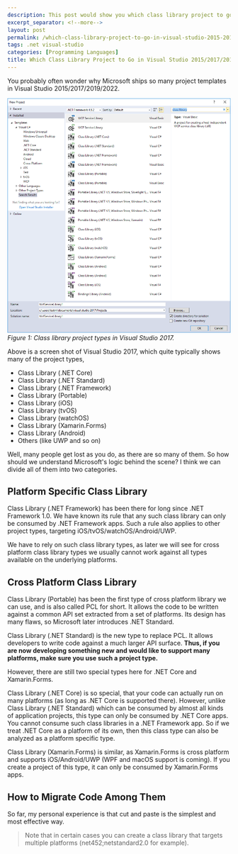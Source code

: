 ```yaml
---
description: This post would show you which class library project to go in Visual Studio 2015/2017/2019/2022.
excerpt_separator: <!--more-->
layout: post
permalink: /which-class-library-project-to-go-in-visual-studio-2015-2017-a48710cf3dff
tags: .net visual-studio
categories: [Programming Languages]
title: Which Class Library Project to Go in Visual Studio 2015/2017/2019/2022
---
```

You probably often wonder why Microsoft ships so many project templates in Visual Studio 2015/2017/2019/2022.
<!--more-->

![img-description](/images/class-library-projects.png)
_Figure 1: Class library project types in Visual Studio 2017._

Above is a screen shot of Visual Studio 2017, which quite typically shows many of the project types,

* Class Library (.NET Core)
* Class Library (.NET Standard)
* Class Library (.NET Framework)
* Class Library (Portable)
* Class Library (iOS)
* Class Library (tvOS)
* Class Library (watchOS)
* Class Library (Xamarin.Forms)
* Class Library (Android)
* Others (like UWP and so on)

Well, many people get lost as you do, as there are so many of them. So how should we understand Microsoft's logic behind the scene? I think we can divide all of them into two categories.

## Platform Specific Class Library

Class Library (.NET Framework) has been there for long since .NET Framework 1.0. We have known its rule that any such class library can only be consumed by .NET Framework apps. Such a rule also applies to other project types, targeting iOS/tvOS/watchOS/Android/UWP.

We have to rely on such class library types, as later we will see for cross platform class library types we usually cannot work against all types available on the underlying platforms.

## Cross Platform Class Library

Class Library (Portable) has been the first type of cross platform library we can use, and is also called PCL for short. It allows the code to be written against a common API set extracted from a set of platforms. Its design has many flaws, so Microsoft later introduces .NET Standard.

Class Library (.NET Standard) is the new type to replace PCL. It allows developers to write code against a much larger API surface. **Thus, if you are now developing something new and would like to support many platforms, make sure you use such a project type.**

However, there are still two special types here for .NET Core and Xamarin.Forms.

Class Library (.NET Core) is so special, that your code can actually run on many platforms (as long as .NET Core is supported there). However, unlike Class Library (.NET Standard) which can be consumed by almost all kinds of application projects, this type can only be consumed by .NET Core apps. You cannot consume such class libraries in a .NET Framework app. So if we treat .NET Core as a platform of its own, then this class type can also be analyzed as a platform specific type.

Class Library (Xamarin.Forms) is similar, as Xamarin.Forms is cross platform and supports iOS/Android/UWP (WPF and macOS support is coming). If you create a project of this type, it can only be consumed by Xamarin.Forms apps.

## How to Migrate Code Among Them

So far, my personal experience is that cut and paste is the simplest and most effective way.

> Note that in certain cases you can create a class library that targets multiple platforms (net452;netstandard2.0 for example).
